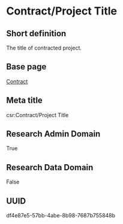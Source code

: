 # Contract/Project Title
## Short definition
The title of contracted project.
## Base page
[Contract](https://github.com/EuroCRIS/CASRAI-Dictionairies/blob/main/Objects/Contract.md)
## Meta title
csr:Contract/Project Title
## Research Admin Domain
True
## Research Data Domain
False
## UUID
df4e87e5-57bb-4abe-8b98-7687b755848b

